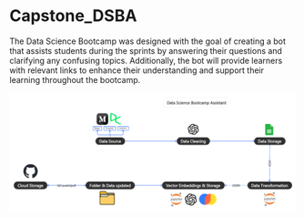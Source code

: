 # Capstone_DSBA
The Data Science Bootcamp was designed with the goal of creating a bot that assists students during the sprints by answering their questions and clarifying any confusing topics. Additionally, the bot will provide learners with relevant links to enhance their understanding and support their learning throughout the bootcamp.

![DSBA Workflow](https://github.com/ajbsarmi/DSF_13_Capstone_DSBA/blob/main/DSBAworkflow.png)
